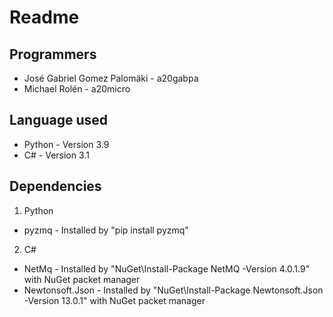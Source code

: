 # Readme
## Programmers
* José Gabriel Gomez Palomäki - a20gabpa
* Michael Rolén - a20micro 

## Language used
* Python - Version 3.9
* C# - Version 3.1

## Dependencies 
1. Python
* pyzmq - Installed by "pip install pyzmq"
2. C#
* NetMq \- Installed by "NuGet\Install-Package NetMQ -Version 4.0.1.9" with NuGet packet manager
* Newtonsoft.Json \- Installed by "NuGet\Install-Package Newtonsoft.Json -Version 13.0.1" with NuGet packet manager
